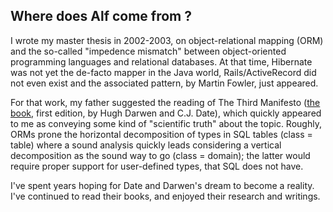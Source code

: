 ## Where does Alf come from ?

I wrote my master thesis in 2002-2003, on object-relational mapping (ORM) and the so-called "impedence mismatch" between object-oriented programming languages and relational databases. At that time, Hibernate was not yet the de-facto mapper in the Java world, Rails/ActiveRecord did not even exist and the associated pattern, by Martin Fowler, just appeared.

For that work, my father suggested the reading of The Third Manifesto ([the book](http://www.amazon.com/Databases-Types-Relational-Model-3rd/dp/0321399420), first edition, by Hugh Darwen and C.J. Date), which quickly appeared to me as conveying some kind of "scientific truth" about the topic. Roughly, ORMs prone the horizontal decomposition of types in SQL tables (class = table) where a sound analysis quickly leads considering a vertical decomposition as the sound way to go (class = domain); the latter would require proper support for user-defined types, that SQL does not have.

I've spent years hoping for Date and Darwen's dream to become a reality. I've continued to read their books, and enjoyed their research and writings. 
